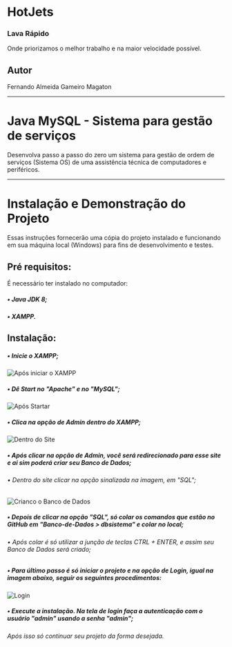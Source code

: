 # HotJets
### Lava Rápido 
Onde priorizamos o melhor trabalho e na maior velocidade possível.
## Autor
Fernando Almeida Gameiro Magaton

<hr>

# Java MySQL - Sistema para gestão de serviços
Desenvolva passo a passo do zero um sistema para gestão de ordem de serviços (Sistema OS) de uma assistência técnica de computadores e periféricos.

<hr>

# Instalação e Demonstração do Projeto
Essas instruções fornecerão uma cópia do projeto instalado e funcionando em sua máquina local (Windows) para fins de desenvolvimento e testes.

## Pré requisitos:
É necessário ter instalado no computador:
##### • Java JDK 8;
##### • XAMPP.

## Instalação:
##### • Inicie o XAMPP;
![Após iniciar o XAMPP](https://github.com/fernandoagmagaton/HotJetss/assets/104094324/bbc8cc7e-7ef9-4b2f-8067-6e3f889567c6)
##### • Dê Start no "Apache" e no "MySQL";

![Após Startar](https://github.com/fernandoagmagaton/HotJetss/assets/104094324/78c28174-ff01-4506-ab4d-ce88a6af8205)
##### • Clica na opção de Admin dentro do XAMPP;

![Dentro do Site](https://github.com/fernandoagmagaton/HotJetss/assets/104094324/6eaca58a-eea5-42cc-a9a0-9c4dae8cc9d5)
##### • Após clicar na opção de Admin, você será redirecionado para esse site e ai sim poderá criar seu Banco de Dados;
###### • Dentro do site clicar na opção sinalizada na imagem, em "SQL";

![Crianco o Banco de Dados](https://github.com/fernandoagmagaton/HotJetss/assets/104094324/34fb9c23-0630-437d-920f-c08d266ba2ce)
##### • Depois de clicar na opção "SQL", só colar os comandos que estão no GitHub em "Banco-de-Dados > dbsistema" e colar no local;
###### • Após colar é só utilizar a junção de teclas CTRL + ENTER, e assim seu Banco de Dados será criado;
##### • Para último passo é só iniciar o projeto e na opção de Login, igual na imagem abaixo, seguir os seguintes procedimentos:
![Login](https://github.com/fernandoagmagaton/HotJetss/assets/104094324/23944aaf-615f-493f-8be3-ce2320e075b3)
##### • Execute a instalação. Na tela de login faça a autenticação com o usuário "admin" usando a senha "admin";
###### Após isso só continuar seu projeto da forma desejada.

